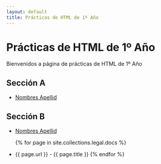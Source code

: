 ```yaml
---
layout: default
title: Prácticas de HTML de 1º Año
---
```



# Prácticas de HTML de 1º Año
Bienvenidos a página de prácticas de HTML de 1º Año

## Sección A

* [Nombres Apellid](pagina.html)

## Sección B

* [Nombres Apellid](pagina.html)

  {% for page in site.collections.legal.docs %}
* {{ page.url }} - {{ page.title }}
  {% endfor %}  <!-- page -->
